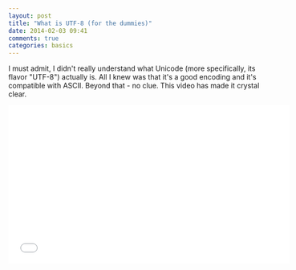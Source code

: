 ```yaml
---
layout: post
title: "What is UTF-8 (for the dummies)"
date: 2014-02-03 09:41
comments: true
categories: basics
---
```


I must admit, I didn't really understand what Unicode (more specifically, its flavor "UTF-8") actually is. All I knew was that it's a good encoding and it's compatible with ASCII. Beyond that - no clue. This video has made it crystal clear.

<iframe width="560" height="315" src="//www.youtube.com/embed/MijmeoH9LT4" frameborder="0" allowfullscreen></iframe>